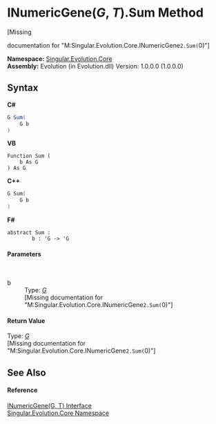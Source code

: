 # INumericGene(*G*, *T*).Sum Method 
 

\[Missing <summary> documentation for "M:Singular.Evolution.Core.INumericGene`2.Sum(`0)"\]

**Namespace:**&nbsp;<a href="7a43d210-bf66-e44d-0f97-e9e0fe26b1b8">Singular.Evolution.Core</a><br />**Assembly:**&nbsp;Evolution (in Evolution.dll) Version: 1.0.0.0 (1.0.0.0)

## Syntax

**C#**<br />
``` C#
G Sum(
	G b
)
```

**VB**<br />
``` VB
Function Sum ( 
	b As G
) As G
```

**C++**<br />
``` C++
G Sum(
	G b
)
```

**F#**<br />
``` F#
abstract Sum : 
        b : 'G -> 'G 

```


#### Parameters
&nbsp;<dl><dt>b</dt><dd>Type: <a href="f0f53be2-e25b-e4a4-9328-e5974ea1e16d">*G*</a><br />\[Missing <param name="b"/> documentation for "M:Singular.Evolution.Core.INumericGene`2.Sum(`0)"\]</dd></dl>

#### Return Value
Type: <a href="f0f53be2-e25b-e4a4-9328-e5974ea1e16d">*G*</a><br />\[Missing <returns> documentation for "M:Singular.Evolution.Core.INumericGene`2.Sum(`0)"\]

## See Also


#### Reference
<a href="f0f53be2-e25b-e4a4-9328-e5974ea1e16d">INumericGene(G, T) Interface</a><br /><a href="7a43d210-bf66-e44d-0f97-e9e0fe26b1b8">Singular.Evolution.Core Namespace</a><br />